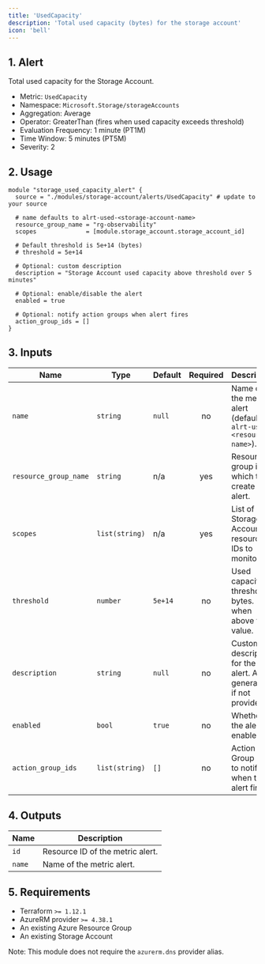 ```yaml
---
title: 'UsedCapacity'
description: 'Total used capacity (bytes) for the storage account'
icon: 'bell'
---
```


## 1. Alert
Total used capacity for the Storage Account.

- Metric: `UsedCapacity`
- Namespace: `Microsoft.Storage/storageAccounts`
- Aggregation: Average
- Operator: GreaterThan (fires when used capacity exceeds threshold)
- Evaluation Frequency: 1 minute (PT1M)
- Time Window: 5 minutes (PT5M)
- Severity: 2

## 2. Usage
```hcl main.tf
module "storage_used_capacity_alert" {
  source = "./modules/storage-account/alerts/UsedCapacity" # update to your source

  # name defaults to alrt-used-<storage-account-name>
  resource_group_name = "rg-observability"
  scopes              = [module.storage_account.storage_account_id]

  # Default threshold is 5e+14 (bytes)
  # threshold = 5e+14

  # Optional: custom description
  description = "Storage Account used capacity above threshold over 5 minutes"

  # Optional: enable/disable the alert
  enabled = true

  # Optional: notify action groups when alert fires
  action_group_ids = []
}
```

## 3. Inputs
| Name | Type | Default | Required | Description |
|------|------|---------|:--------:|-------------|
| `name` | `string` | `null` | no | Name of the metric alert (defaults to `alrt-used-<resource-name>`). |
| `resource_group_name` | `string` | n/a | yes | Resource group in which to create the alert. |
| `scopes` | `list(string)` | n/a | yes | List of Storage Account resource IDs to monitor. |
| `threshold` | `number` | `5e+14` | no | Used capacity threshold in bytes. Fires when above this value. |
| `description` | `string` | `null` | no | Custom description for the alert. Auto-generated if not provided. |
| `enabled` | `bool` | `true` | no | Whether the alert is enabled. |
| `action_group_ids` | `list(string)` | `[]` | no | Action Group IDs to notify when the alert fires. |

## 4. Outputs
| Name | Description |
|------|-------------|
| `id` | Resource ID of the metric alert. |
| `name` | Name of the metric alert. |

## 5. Requirements
- Terraform `>= 1.12.1`
- AzureRM provider `>= 4.38.1`
- An existing Azure Resource Group
- An existing Storage Account
  
Note: This module does not require the `azurerm.dns` provider alias.



